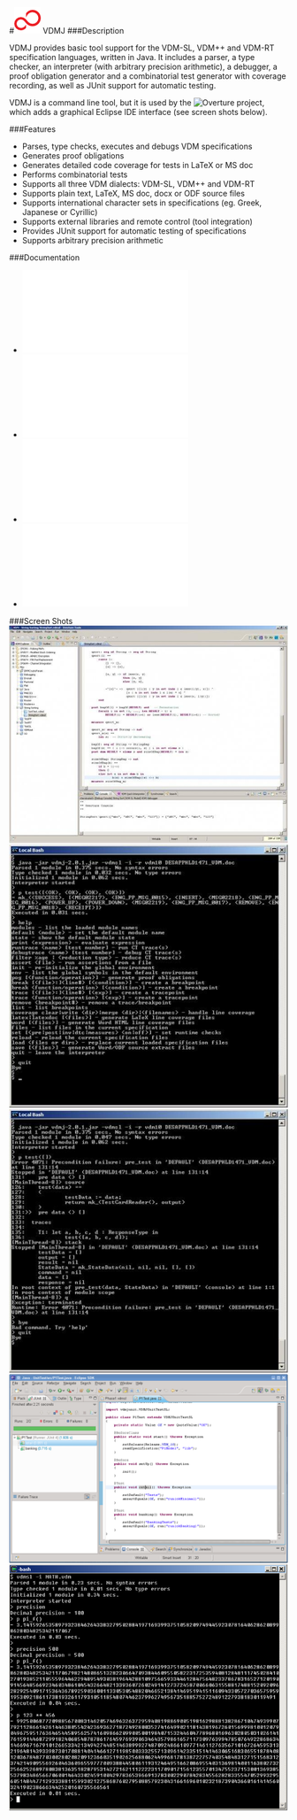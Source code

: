 
#![Fujitsu Logo](/screenshots/fujitsu.png?raw=true "Fujitsu Logo")  VDMJ
###Description

VDMJ provides basic tool support for the VDM-SL, VDM++ and VDM-RT specification languages, written in Java. It includes a parser, a type checker, an interpreter (with arbitrary precision arithmetic), a debugger, a proof obligation generator and a combinatorial test generator with coverage recording, as well as JUnit support for automatic testing.

VDMJ is a command line tool, but it is used by the ![Overture](https://github.com/overturetool/overture) project, which adds a graphical Eclipse IDE interface (see screen shots below).

###Features

* Parses, type checks, executes and debugs VDM specifications
* Generates proof obligations
* Generates detailed code coverage for tests in LaTeX or MS doc
* Performs combinatorial tests
* Supports all three VDM dialects: VDM-SL, VDM++ and VDM-RT
* Supports plain text, LaTeX, MS doc, docx or ODF source files
* Supports international character sets in specifications (eg. Greek, Japanese or Cyrillic)
* Supports external libraries and remote control (tool integration)
* Provides JUnit support for automatic testing of specifications
* Supports arbitrary precision arithmetic

###Documentation
* ![User Guide](/FJ-VDMJ/documentation/UserGuide.pdf "User Guide")
* ![One Page Guide](/FJ-VDMJ/documentation/OnePageGuide.pdf "One Page Guide")
* ![High Precision Guide](/FJ-VDMJ/documentation/HighPrecisionGuide.pdf "High Precision Guide")
* ![VDMJUnit Guide](/FJ-VDMJ/documentation/VDMJUnit.pdf "VDMJUnit Guide")

###Screen Shots
![Eclipse Integration](/screenshots/eclipse.jpg?raw=true "Eclipse Integration")
![Help](/screenshots/help.jpg?raw=true "Help")
![Precondition failure](/screenshots/precondition.jpg?raw=true "Precondition failure")
![VDMJUnit](/screenshots/VDMJUnit.png?raw=true "VDMJUnit")
![High Precision](/screenshots/Precision.png?raw=true "High Precision")
